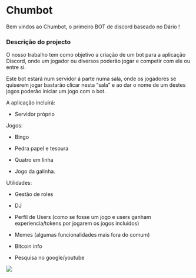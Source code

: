 # Chumbot

Bem vindos ao Chumbot, o primeiro BOT de discord baseado no Dário !

###  Descrição do projecto

O nosso trabalho tem como objetivo a criação de um bot para a aplicação Discord, onde um jogador ou diversos poderão jogar e competir com ele ou entre si.

Este bot estará num servidor á parte numa sala, onde os jogadores se quiserem jogar bastarão clicar nesta “sala” e ao dar o nome de um destes jogos poderão iniciar um jogo com o bot.

A aplicação incluirá:

* Servidor próprio

Jogos:

* Bingo

* Pedra papel e tesoura

* Quatro em linha

* Jogo da galinha.

Utilidades:

* Gestão de roles

* DJ

* Perfil de Users (como se fosse um jogo e users ganham experiencia/tokens por jogarem os jogos incluídos)

* Memes (algumas funcionalidades mais fora do comum)

* Bitcoin info

* Pesquisa no google/youtube


![](https://cdn.discordapp.com/attachments/471500310133604352/471500682105585695/Untitled-1.png)
